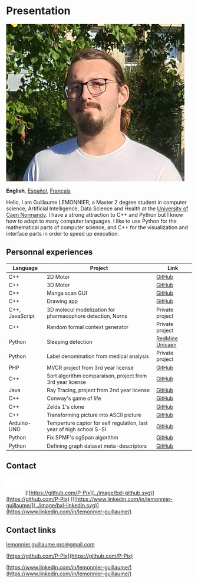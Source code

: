 # Presentation 

![Photo de profile](../image/PP.png)

**English**,
[Español][ES],
[Français][FR]

[FR]:README.fr.md
[ES]:README.es.md

Hello, I am Guillaume LEMONNIER, a Master 2 degree student in computer science, Artificial Intelligence, Data Science and Health at the [University of Caen Normandy](https://www.unicaen.fr/). I have a strong attraction to C++ and Python but I know how to adapt to many computer languages. I like to use Python for the mathematical parts of computer science, and C++ for the visualization and interface parts in order to speed up execution.

## Personnal experiences

|Language|Project|Link|
|-|-|-|
|C++|2D Motor|[GitHub](https://github.com/P-Pix/2DMotor)|
|C++|3D Motor|[GitHub](https://github.com/P-Pix/3DMotorRayTracing)|
|C++|Manga scan GUI|[GitHub](https://github.com/P-Pix/ScanGUI)|
|C++|Drawing app|[GitHub](https://github.com/P-Pix/DrawingApp)|
|C++, JavaScript|3D molecul modelization for pharmacophore detection, Norns|Private project|
|C++|Random formal context generator|Private project|
|Python|Sleeping detection|[RedMine Unicaen](https://redmine-etu.unicaen.fr/projects/projet_comete)|
|Python|Label denomination from medical analysis|Private project|
|PHP|MVCR project from 3rd year license|[GitHub](https://github.com/P-Pix/PHP-MVCR)|
|C++|Sort algorithm comparaison, project from 3rd year license|[GitHub](https://github.com/P-Pix/Sorting-Algoithm-Listing)|
|Java|Ray Tracing, project from 2nd year license|[GitHub](https://github.com/P-Pix/RayTracing)|
|C++|Conway's game of life|[GitHub](https://github.com/P-Pix/ConwayLife)|
|C++|Zelda 1's clone|[GitHub](https://github.com/P-Pix/clone_zelda)|
|C++|Transforming picture into ASCII picture|[GitHub](https://github.com/P-Pix/ascii_image)|
|Arduino-UNO|Temperture captor for self regulation, last year of high school S-SI|[GitHub](https://github.com/P-Pix/capteur_temperature)|
|Python|Fix SPMF's cgSpan algorithm|[GitHub](https://github.com/P-Pix/cgSpan)|
|Python|Defining graph dataset meta-descriptors|[GitHub](https://github.com/P-Pix/meta-descripteur-dataset-graphs)|

## Contact

[![mailto:lemonnier.guillaume.pro@gmail.com](../image/bxl-mail.svg)](mailto:lemonnier.guillaume.pro@gmail.com)
[![https://github.com/P-Pix](../image/bxl-github.svg)](https://github.com/P-Pix)
[![https://www.linkedin.com/in/lemonnier-guillaume/](../image/bxl-linkedin.svg)](https://www.linkedin.com/in/lemonnier-guillaume/)

## Contact links

[lemonnier.guillaume.pro@gmail.com](mailto:lemonnier.guillaume.pro@gmail.com)

[https://github.com/P-Pix](https://github.com/P-Pix)

[https://www.linkedin.com/in/lemonnier-guillaume/](https://www.linkedin.com/in/lemonnier-guillaume/)
